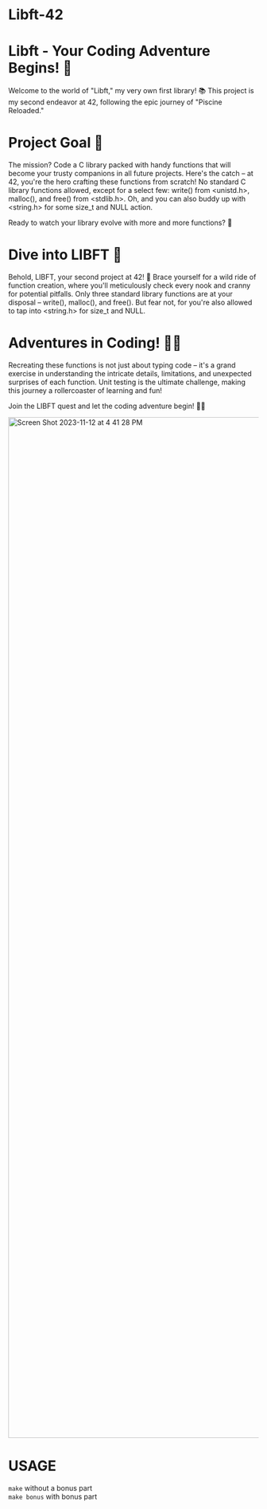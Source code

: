 # Libft-42

# Libft - Your Coding Adventure Begins! 🚀
Welcome to the world of "Libft," my very own first library! 📚 This project is my second endeavor at 42, following the epic journey of "Piscine Reloaded."

# Project Goal 🎯
The mission? Code a C library packed with handy functions that will become your trusty companions in all future projects. Here's the catch – at 42, you're the hero crafting these functions from scratch! No standard C library functions allowed, except for a select few: write() from <unistd.h>, malloc(), and free() from <stdlib.h>. Oh, and you can also buddy up with <string.h> for some size_t and NULL action.

Ready to watch your library evolve with more and more functions? 🌱

# Dive into LIBFT 🚀
Behold, LIBFT, your second project at 42! 🎉 Brace yourself for a wild ride of function creation, where you'll meticulously check every nook and cranny for potential pitfalls. Only three standard library functions are at your disposal – write(), malloc(), and free(). But fear not, for you're also allowed to tap into <string.h> for size_t and NULL.


# Adventures in Coding! 🧑‍💻
Recreating these functions is not just about typing code – it's a grand exercise in understanding the intricate details, limitations, and unexpected surprises of each function. Unit testing is the ultimate challenge, making this journey a rollercoaster of learning and fun!

Join the LIBFT quest and let the coding adventure begin! 🚀🌟

<img width="2049" alt="Screen Shot 2023-11-12 at 4 41 28 PM" src="https://github.com/fredrukundo/Libft-42/assets/105452272/991a5773-952c-4100-a997-d955d1c2e464">

# USAGE
`make` without a bonus part  
`make bonus` with bonus part
